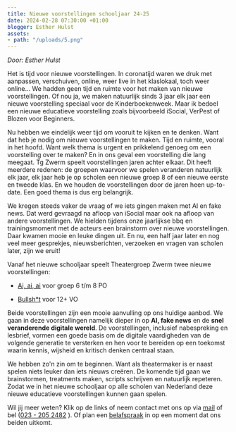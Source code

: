 ```yaml
---
title: Nieuwe voorstellingen schooljaar 24-25
date: 2024-02-28 07:30:00 +01:00
blogger: Esther Hulst
assets:
- path: "/uploads/5.png"
---
```


*Door: Esther Hulst*

Het is tijd voor nieuwe voorstellingen. In coronatijd waren we druk met aanpassen, verschuiven, online, weer live in het klaslokaal, toch weer online… We hadden geen tijd en ruimte voor het maken van nieuwe voorstellingen. Of nou ja, we maken natuurlijk sinds 3 jaar elk jaar een nieuwe voorstelling speciaal voor de Kinderboekenweek. Maar ik bedoel een nieuwe educatieve voorstelling zoals bijvoorbeeld iSocial, VerPest of Blozen voor Beginners.

Nu hebben we eindelijk weer tijd om vooruit te kijken en te denken. Want dat heb je nodig om nieuwe voorstellingen te maken. Tijd en ruimte, vooral in het hoofd. Want welk thema is urgent en prikkelend genoeg om een voorstelling over te maken? En in ons geval een voorstelling die lang meegaat. Tg Zwerm speelt voorstellingen jaren achter elkaar. Dit heeft meerdere redenen: de groepen waarvoor we spelen veranderen natuurlijk elk jaar, elk jaar heb je op scholen een nieuwe groep 8 of een nieuwe eerste en tweede klas. En we houden de voorstellingen door de jaren heen up-to-date. Een goed thema is dus erg belangrijk.

We kregen steeds vaker de vraag of we iets gingen maken met AI en fake news. Dat werd gevraagd na afloop van iSocial maar ook na afloop van andere voorstellingen. We hielden tijdens onze jaarlijkse bbq en trainingsmoment met de acteurs een brainstorm over nieuwe voorstellingen. Daar kwamen mooie en leuke dingen uit. En nu, een half jaar later en nog veel meer gesprekjes, nieuwsberichten, verzoeken en vragen van scholen later, zijn we eruit!

Vanaf het nieuwe schooljaar speelt Theatergroep Zwerm twee nieuwe voorstellingen:

* [Ai, ai, ai](https://www.opde1sterij.nl/theatergroep-zwerm/ai-ai-ai/) voor groep 6 t/m 8 PO

* [Bullsh\*t](https://www.opde1sterij.nl/theatergroep-zwerm/bullsh-t/) voor 12\+ VO

Beide voorstellingen zijn een mooie aanvulling op ons huidige aanbod. We gaan in deze voorstellingen namelijk dieper in op **AI, fake news** en de **snel veranderende digitale wereld**. De voorstellingen, inclusief nabespreking en lesbrief, vormen een goede basis om de digitale vaardigheden van de volgende generatie te versterken en hen voor te bereiden op een toekomst waarin kennis, wijsheid en kritisch denken centraal staan.

We hebben zo'n zin om te beginnen. Want als theatermaker is er naast spelen niets leuker dan iets nieuws creëren. De komende tijd gaan we brainstormen, treatments maken, scripts schrijven en natuurlijk repeteren. Zodat we in het nieuwe schooljaar op alle scholen van Nederland deze nieuwe educatieve voorstellingen kunnen gaan spelen.

Wil jij meer weten? Klik op de links of neem contact met ons op via [mail](mailto:info@opde1sterij.nl) of bel (<a href="tel:\+31232052482" title="Bel Op de eerste rij">023 - 205 2482</a>  ). Of plan een [belafspraak](https://calendly.com/opde1sterij/info-over-nieuwe-voorstellingen) in op een moment dat ons beiden uitkomt.